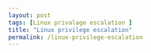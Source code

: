 ```yaml
---
layout: post
tags: [Linux privalage escalation ]
title: "Linux privilege escalation"
permalink: /linux-privilege-escalation
---
```

